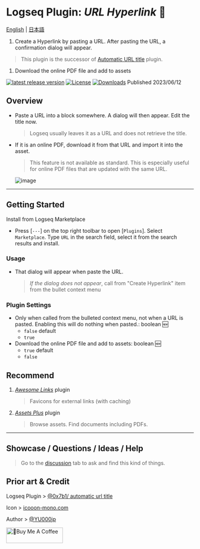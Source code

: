 # Logseq Plugin: *URL Hyperlink* 🔗

[English](https://github.com/YU000jp/logseq-plugin-confirmation-hyperlink) | [日本語](https://github.com/YU000jp/logseq-plugin-confirmation-hyperlink/blob/main/readme.ja.md)

1. Create a Hyperlink by pasting a URL. After pasting the URL, a confirmation dialog will appear.
  > This plugin is the successor of [Automatic URL title](https://github.com/0x7b1/logseq-plugin-automatic-url-title) plugin.
1. Download the online PDF file and add to assets

[![latest release version](https://img.shields.io/github/v/release/YU000jp/logseq-plugin-confirmation-hyperlink)](https://github.com/YU000jp/logseq-plugin-confirmation-hyperlink/releases)
[![License](https://img.shields.io/github/license/YU000jp/logseq-plugin-confirmation-hyperlink?color=blue)](https://github.com/YU000jp/logseq-plugin-confirmation-hyperlink/LICENSE)
[![Downloads](https://img.shields.io/github/downloads/YU000jp/logseq-plugin-confirmation-hyperlink/total.svg)](https://github.com/YU000jp/logseq-plugin-confirmation-hyperlink/releases)
 Published 2023/06/12

## Overview

- Paste a URL into a block somewhere. A dialog will then appear. Edit the title now.
  > Logseq usually leaves it as a URL and does not retrieve the title.
- If it is an online PDF, download it from that URL and import it into the asset.
  > This feature is not available as standard. This is especially useful for online PDF files that are updated with the same URL.

   ![image](https://github.com/YU000jp/logseq-plugin-confirmation-hyperlink/assets/111847207/e4ca591a-b6bb-4077-bd5d-4e42b184cb53)

---

## Getting Started

Install from Logseq Marketplace
  - Press [`---`] on the top right toolbar to open [`Plugins`]. Select `Marketplace`. Type `URL` in the search field, select it from the search results and install.

### Usage

  - That dialog will appear when paste the URL.
     > *If the dialog does not appear*, call from "Create Hyperlink" item from the bullet context menu

### Plugin Settings

- Only when called from the bulleted context menu, not when a URL is pasted. Enabling this will do nothing when pasted.: boolean 🆕
  - `false` default
  - `true`
- Download the online PDF file and add to assets: boolean 🆕
  - `true` default
  - `false`

## Recommend

1. *[Awesome Links](https://github.com/yoyurec/logseq-awesome-links)* plugin
   > Favicons for external links (with caching)
1. *[Assets Plus](https://github.com/xyhp915/logseq-assets-plus/)* plugin
   > Browse assets. Find documents including PDFs.

---

## Showcase / Questions / Ideas / Help

> Go to the [discussion](https://github.com/YU000jp/logseq-plugin-confirmation-hyperlink/discussions) tab to ask and find this kind of things.

## Prior art & Credit

Logseq Plugin > [@0x7b1/ automatic url title](https://github.com/0x7b1/logseq-plugin-automatic-url-title)

Icon > [icooon-mono.com](https://icooon-mono.com/11386-%e3%82%a4%e3%83%b3%e3%82%bf%e3%83%bc%e3%83%8d%e3%83%83%e3%83%88%e3%81%ae%e3%82%a2%e3%82%a4%e3%82%b3%e3%83%b33/)

Author > [@YU000jp](https://github.com/YU000jp)

<a href="https://www.buymeacoffee.com/yu000japan" target="_blank"><img src="https://cdn.buymeacoffee.com/buttons/v2/default-violet.png" alt="🍌Buy Me A Coffee" style="height: 42px;width: 152px" ></a>
